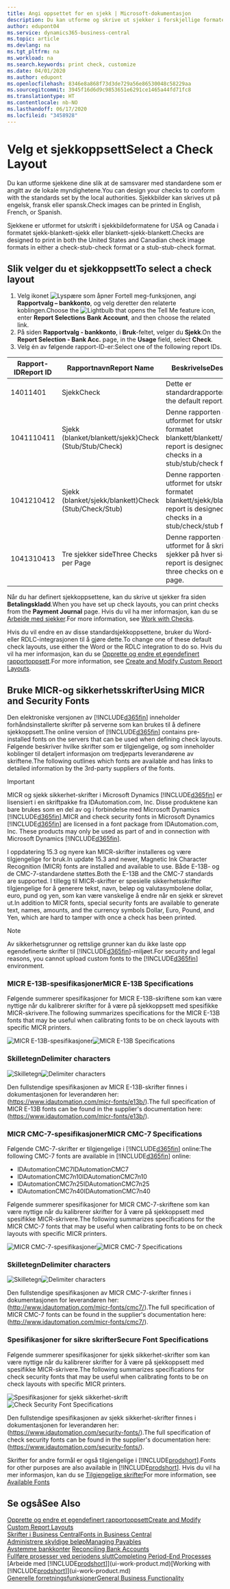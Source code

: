 ```yaml
---
title: Angi oppsettet for en sjekk | Microsoft-dokumentasjon
description: Du kan utforme og skrive ut sjekker i forskjellige formater for å følge standarder.
author: edupont04
ms.service: dynamics365-business-central
ms.topic: article
ms.devlang: na
ms.tgt_pltfrm: na
ms.workload: na
ms.search.keywords: print check, customize
ms.date: 04/01/2020
ms.author: edupont
ms.openlocfilehash: 8346e8a868f73d3de729a56e86530048c58229aa
ms.sourcegitcommit: 3945f16d6d9c9853651e6291ce1465a44fd71fc8
ms.translationtype: HT
ms.contentlocale: nb-NO
ms.lasthandoff: 06/17/2020
ms.locfileid: "3458928"
---
```

# <a name="select-a-check-layout"></a><span data-ttu-id="ce140-103">Velg et sjekkoppsett</span><span class="sxs-lookup"><span data-stu-id="ce140-103">Select a Check Layout</span></span>
<span data-ttu-id="ce140-104">Du kan utforme sjekkene dine slik at de samsvarer med standardene som er angitt av de lokale myndighetene.</span><span class="sxs-lookup"><span data-stu-id="ce140-104">You can design your checks to conform with the standards set by the local authorities.</span></span> <span data-ttu-id="ce140-105">Sjekkbilder kan skrives ut på engelsk, fransk eller spansk.</span><span class="sxs-lookup"><span data-stu-id="ce140-105">Check images can be printed in English, French, or Spanish.</span></span>

<span data-ttu-id="ce140-106">Sjekkene er utformet for utskrift i sjekkbildeformatene for USA og Canada i formatet sjekk-blankett-sjekk eller blankett-sjekk-blankett.</span><span class="sxs-lookup"><span data-stu-id="ce140-106">Checks are designed to print in both the United States and Canadian check image formats in either a check-stub-check format or a stub-stub-check format.</span></span>

## <a name="to-select-a-check-layout"></a><span data-ttu-id="ce140-107">Slik velger du et sjekkoppsett</span><span class="sxs-lookup"><span data-stu-id="ce140-107">To select a check layout</span></span>
1. <span data-ttu-id="ce140-108">Velg ikonet ![Lyspære som åpner Fortell meg-funksjonen](media/ui-search/search_small.png "Fortell hva du vil gjøre"), angi **Rapportvalg – bankkonto**, og velg deretter den relaterte koblingen.</span><span class="sxs-lookup"><span data-stu-id="ce140-108">Choose the ![Lightbulb that opens the Tell Me feature](media/ui-search/search_small.png "Tell me what you want to do") icon, enter **Report Selections Bank Account**, and then choose the related link.</span></span>
2. <span data-ttu-id="ce140-109">På siden **Rapportvalg - bankkonto**, i **Bruk**-feltet, velger du **Sjekk**.</span><span class="sxs-lookup"><span data-stu-id="ce140-109">On the **Report Selection - Bank Acc.** page, in the **Usage** field, select **Check**.</span></span>
3. <span data-ttu-id="ce140-110">Velg én av følgende rapport-ID-er:</span><span class="sxs-lookup"><span data-stu-id="ce140-110">Select one of the following report IDs.</span></span>

| <span data-ttu-id="ce140-111">Rapport-ID</span><span class="sxs-lookup"><span data-stu-id="ce140-111">Report ID</span></span> | <span data-ttu-id="ce140-112">Rapportnavn</span><span class="sxs-lookup"><span data-stu-id="ce140-112">Report Name</span></span> | <span data-ttu-id="ce140-113">Beskrivelse</span><span class="sxs-lookup"><span data-stu-id="ce140-113">Description</span></span> |
| --- | --- | --- |
| <span data-ttu-id="ce140-114">1401</span><span class="sxs-lookup"><span data-stu-id="ce140-114">1401</span></span> |<span data-ttu-id="ce140-115">Sjekk</span><span class="sxs-lookup"><span data-stu-id="ce140-115">Check</span></span> |<span data-ttu-id="ce140-116">Dette er standardrapporten.</span><span class="sxs-lookup"><span data-stu-id="ce140-116">This is the default report.</span></span> |
| <span data-ttu-id="ce140-117">10411</span><span class="sxs-lookup"><span data-stu-id="ce140-117">10411</span></span> |<span data-ttu-id="ce140-118">Sjekk (blanket/blankett/sjekk)</span><span class="sxs-lookup"><span data-stu-id="ce140-118">Check (Stub/Stub/Check)</span></span> |<span data-ttu-id="ce140-119">Denne rapporten er utformet for utskrift i formatet blankett/blankett/sjekk.</span><span class="sxs-lookup"><span data-stu-id="ce140-119">This report is designed to print checks in a stub/stub/check format.</span></span> |
| <span data-ttu-id="ce140-120">10412</span><span class="sxs-lookup"><span data-stu-id="ce140-120">10412</span></span> |<span data-ttu-id="ce140-121">Sjekk (blanket/sjekk/blankett)</span><span class="sxs-lookup"><span data-stu-id="ce140-121">Check (Stub/Check/Stub)</span></span> |<span data-ttu-id="ce140-122">Denne rapporten er utformet for utskrift i formatet blankett/sjekk/blankett.</span><span class="sxs-lookup"><span data-stu-id="ce140-122">This report is designed to print checks in a stub/check/stub format.</span></span> |
| <span data-ttu-id="ce140-123">10413</span><span class="sxs-lookup"><span data-stu-id="ce140-123">10413</span></span> |<span data-ttu-id="ce140-124">Tre sjekker side</span><span class="sxs-lookup"><span data-stu-id="ce140-124">Three Checks per Page</span></span> |<span data-ttu-id="ce140-125">Denne rapporten er utformet for å skrive ut tre sjekker på hver side.</span><span class="sxs-lookup"><span data-stu-id="ce140-125">This report is designed to print three checks on each page.</span></span> |

<span data-ttu-id="ce140-126">Når du har definert sjekkoppsettene, kan du skrive ut sjekker fra siden **Betalingskladd**.</span><span class="sxs-lookup"><span data-stu-id="ce140-126">When you have set up check layouts, you can print checks from the **Payment Journal** page.</span></span> <span data-ttu-id="ce140-127">Hvis du vil ha mer informasjon, kan du se [Arbeide med sjekker](payables-how-work-checks.md).</span><span class="sxs-lookup"><span data-stu-id="ce140-127">For more information, see [Work with Checks](payables-how-work-checks.md).</span></span>

<span data-ttu-id="ce140-128">Hvis du vil endre en av disse standardsjekkoppsettene, bruker du Word- eller RDLC-integrasjonen til å gjøre dette.</span><span class="sxs-lookup"><span data-stu-id="ce140-128">To change one of these default check layouts, use either the Word or the RDLC integration to do so.</span></span> <span data-ttu-id="ce140-129">Hvis du vil ha mer informasjon, kan du se [Opprette og endre et egendefinert rapportoppsett](ui-how-create-custom-report-layout.md).</span><span class="sxs-lookup"><span data-stu-id="ce140-129">For more information, see [Create and Modify Custom Report Layouts](ui-how-create-custom-report-layout.md).</span></span>

## <a name="using-micr-and-security-fonts"></a><span data-ttu-id="ce140-130">Bruke MICR-og sikkerhetsskrifter</span><span class="sxs-lookup"><span data-stu-id="ce140-130">Using MICR and Security Fonts</span></span>
<span data-ttu-id="ce140-131">Den elektroniske versjonen av [!INCLUDE[d365fin](includes/d365fin_md.md)] inneholder forhåndsinstallerte skrifter på serverne som kan brukes til å definere sjekkoppsett.</span><span class="sxs-lookup"><span data-stu-id="ce140-131">The online version of [!INCLUDE[d365fin](includes/d365fin_md.md)] contains pre-installed fonts on the servers that can be used when defining check layouts.</span></span> <span data-ttu-id="ce140-132">Følgende beskriver hvilke skrifter som er tilgjengelige, og som inneholder koblinger til detaljert informasjon om tredjeparts leverandørene av skriftene.</span><span class="sxs-lookup"><span data-stu-id="ce140-132">The following outlines which fonts are available and has links to detailed information by the 3rd-party suppliers of the fonts.</span></span>

> [!Important]
> <span data-ttu-id="ce140-133">MICR og sjekk sikkerhet-skrifter i Microsoft Dynamics [!INCLUDE[d365fin](includes/d365fin_md.md)] er lisensiert i en skriftpakke fra IDAutomation.com, Inc. Disse produktene kan bare brukes som en del av og i forbindelse med Microsoft Dynamics [!INCLUDE[d365fin](includes/d365fin_md.md)].</span><span class="sxs-lookup"><span data-stu-id="ce140-133">MICR and check security fonts in Microsoft Dynamics [!INCLUDE[d365fin](includes/d365fin_md.md)] are licensed in a font package from IDAutomation.com, Inc. These products may only be used as part of and in connection with Microsoft Dynamics [!INCLUDE[d365fin](includes/d365fin_md.md)].</span></span>

<span data-ttu-id="ce140-134">I oppdatering 15.3 og nyere kan MICR-skrifter installeres og være tilgjengelige for bruk.</span><span class="sxs-lookup"><span data-stu-id="ce140-134">In update 15.3 and newer, Magnetic Ink Character Recognition (MICR) fonts are installed and available to use.</span></span> <span data-ttu-id="ce140-135">Både E-13B- og de CMC-7-standardene støttes.</span><span class="sxs-lookup"><span data-stu-id="ce140-135">Both the E-13B and the CMC-7 standards are supported.</span></span> <span data-ttu-id="ce140-136">I tillegg til MICR-skrifter er spesielle sikkerhetsskrifter tilgjengelige for å generere tekst, navn, beløp og valutasymbolene dollar, euro, pund og yen, som kan være vanskelige å endre når en sjekk er skrevet ut.</span><span class="sxs-lookup"><span data-stu-id="ce140-136">In addition to MICR fonts, special security fonts are available to generate text, names, amounts, and the currency symbols Dollar, Euro, Pound, and Yen, which are hard to tamper with once a check has been printed.</span></span>

> [!NOTE]
> <span data-ttu-id="ce140-137">Av sikkerhetsgrunner og rettslige grunner kan du ikke laste opp egendefinerte skrifter til [!INCLUDE[d365fin](includes/d365fin_md.md)]-miljøet.</span><span class="sxs-lookup"><span data-stu-id="ce140-137">For security and legal reasons, you cannot upload custom fonts to the [!INCLUDE[d365fin](includes/d365fin_md.md)] environment.</span></span>

### <a name="micr-e-13b-specifications"></a><span data-ttu-id="ce140-138">MICR E-13B-spesifikasjoner</span><span class="sxs-lookup"><span data-stu-id="ce140-138">MICR E-13B Specifications</span></span>
<span data-ttu-id="ce140-139">Følgende summerer spesifikasjoner for MICR E-13B-skriftene som kan være nyttige når du kalibrerer skrifter for å være på sjekkoppsett med spesifikke MICR-skrivere.</span><span class="sxs-lookup"><span data-stu-id="ce140-139">The following summarizes specifications for the MICR E-13B fonts that may be useful when calibrating fonts to be on check layouts with specific MICR printers.</span></span>

<span data-ttu-id="ce140-140">![MICR E-13B-spesifikasjoner](media/font_MICR_E-13B_Specifications.png "MICR E-13B-spesifikasjoner")</span><span class="sxs-lookup"><span data-stu-id="ce140-140">![MICR E-13B Specifications](media/font_MICR_E-13B_Specifications.png "MICR E-13B Specifications")</span></span>

### <a name="delimiter-characters"></a><span data-ttu-id="ce140-141">Skilletegn</span><span class="sxs-lookup"><span data-stu-id="ce140-141">Delimiter characters</span></span>
<span data-ttu-id="ce140-142">![Skilletegn](media/font-micr-letters.png "Skilletegn")</span><span class="sxs-lookup"><span data-stu-id="ce140-142">![Delimiter characters](media/font-micr-letters.png "Delimiter characters")</span></span>

<span data-ttu-id="ce140-143">Den fullstendige spesifikasjonen av MICR E-13B-skrifter finnes i dokumentasjonen for leverandøren her: (https://www.idautomation.com/micr-fonts/e13b/).</span><span class="sxs-lookup"><span data-stu-id="ce140-143">The full specification of MICR E-13B fonts can be found in the supplier's documentation here: (https://www.idautomation.com/micr-fonts/e13b/).</span></span>

### <a name="micr-cmc-7-specifications"></a><span data-ttu-id="ce140-144">MICR CMC-7-spesifikasjoner</span><span class="sxs-lookup"><span data-stu-id="ce140-144">MICR CMC-7 Specifications</span></span>
<span data-ttu-id="ce140-145">Følgende CMC-7-skrifter er tilgjengelige i [!INCLUDE[d365fin](includes/d365fin_md.md)] online:</span><span class="sxs-lookup"><span data-stu-id="ce140-145">The following CMC-7 fonts are available in [!INCLUDE[d365fin](includes/d365fin_md.md)] online:</span></span>

- <span data-ttu-id="ce140-146">IDAutomationCMC7</span><span class="sxs-lookup"><span data-stu-id="ce140-146">IDAutomationCMC7</span></span>
- <span data-ttu-id="ce140-147">IDAutomationCMC7n10</span><span class="sxs-lookup"><span data-stu-id="ce140-147">IDAutomationCMC7n10</span></span>
- <span data-ttu-id="ce140-148">IDAutomationCMC7n25</span><span class="sxs-lookup"><span data-stu-id="ce140-148">IDAutomationCMC7n25</span></span>
-   <span data-ttu-id="ce140-149">IDAutomationCMC7n40</span><span class="sxs-lookup"><span data-stu-id="ce140-149">IDAutomationCMC7n40</span></span>

<span data-ttu-id="ce140-150">Følgende summerer spesifikasjoner for MICR CMC-7-skriftene som kan være nyttige når du kalibrerer skrifter for å være på sjekkoppsett med spesifikke MICR-skrivere.</span><span class="sxs-lookup"><span data-stu-id="ce140-150">The following summarizes specifications for the MICR CMC-7 fonts that may be useful when calibrating fonts to be on check layouts with specific MICR printers.</span></span>

<span data-ttu-id="ce140-151">![MICR CMC-7-spesifikasjoner](media/font_MICR_CMC-7_Specifications.png "MICR CMC-7-spesifikasjoner")</span><span class="sxs-lookup"><span data-stu-id="ce140-151">![MICR CMC-7 Specifications](media/font_MICR_CMC-7_Specifications.png "MICR CMC-7 Specifications")</span></span>

### <a name="delimiter-characters"></a><span data-ttu-id="ce140-152">Skilletegn</span><span class="sxs-lookup"><span data-stu-id="ce140-152">Delimiter characters</span></span>
<span data-ttu-id="ce140-153">![Skilletegn](media/font-cmc7-letters.png "Skilletegn")</span><span class="sxs-lookup"><span data-stu-id="ce140-153">![Delimiter characters](media/font-cmc7-letters.png "Delimiter characters")</span></span>

<span data-ttu-id="ce140-154">Den fullstendige spesifikasjonen av MICR CMC-7-skrifter finnes i dokumentasjonen for leverandøren her: (http://www.idautomation.com/micr-fonts/cmc7/).</span><span class="sxs-lookup"><span data-stu-id="ce140-154">The full specification of MICR CMC-7 fonts can be found in the supplier's documentation here: (http://www.idautomation.com/micr-fonts/cmc7/).</span></span>

### <a name="secure-font-specifications"></a><span data-ttu-id="ce140-155">Spesifikasjoner for sikre skrifter</span><span class="sxs-lookup"><span data-stu-id="ce140-155">Secure Font Specifications</span></span>
<span data-ttu-id="ce140-156">Følgende summerer spesifikasjoner for sjekk sikkerhet-skrifter som kan være nyttige når du kalibrerer skrifter for å være på sjekkoppsett med spesifikke MICR-skrivere.</span><span class="sxs-lookup"><span data-stu-id="ce140-156">The following summarizes specifications for check security fonts that may be useful when calibrating fonts to be on check layouts with specific MICR printers.</span></span>

<span data-ttu-id="ce140-157">![Spesifikasjoner for sjekk sikkerhet-skrift](media/font_check-security-font_Specifications.png "Spesifikasjoner for sjekk sikkerhet-skrift")</span><span class="sxs-lookup"><span data-stu-id="ce140-157">![Check Security Font Specifications](media/font_check-security-font_Specifications.png "Check Security Font Specifications")</span></span>

<span data-ttu-id="ce140-158">Den fullstendige spesifikasjonen av sjekk sikkerhet-skrifter finnes i dokumentasjonen for leverandøren her: (https://www.idautomation.com/security-fonts/).</span><span class="sxs-lookup"><span data-stu-id="ce140-158">The full specification of check security fonts can be found in the supplier's documentation here: (https://www.idautomation.com/security-fonts/).</span></span>

<span data-ttu-id="ce140-159">Skrifter for andre formål er også tilgjengelige i [!INCLUDE[prodshort](includes/prodshort.md)].</span><span class="sxs-lookup"><span data-stu-id="ce140-159">Fonts for other purposes are also available in [!INCLUDE[prodshort](includes/prodshort.md)].</span></span> <span data-ttu-id="ce140-160">Hvis du vil ha mer informasjon, kan du se [Tilgjengelige skrifter](ui-fonts.md)</span><span class="sxs-lookup"><span data-stu-id="ce140-160">For more information, see [Available Fonts](ui-fonts.md)</span></span>

## <a name="see-also"></a><span data-ttu-id="ce140-161">Se også</span><span class="sxs-lookup"><span data-stu-id="ce140-161">See Also</span></span>
[<span data-ttu-id="ce140-162">Opprette og endre et egendefinert rapportoppsett</span><span class="sxs-lookup"><span data-stu-id="ce140-162">Create and Modify Custom Report Layouts</span></span>](ui-how-create-custom-report-layout.md)  
[<span data-ttu-id="ce140-163">Skrifter i Business Central</span><span class="sxs-lookup"><span data-stu-id="ce140-163">Fonts in Business Central</span></span>](ui-fonts.md)  
[<span data-ttu-id="ce140-164">Administrere skyldige beløp</span><span class="sxs-lookup"><span data-stu-id="ce140-164">Managing Payables</span></span>](payables-manage-payables.md)  
<span data-ttu-id="ce140-165">[Avstemme bankkonter](bank-manage-bank-accounts.md) </span><span class="sxs-lookup"><span data-stu-id="ce140-165">[Reconciling Bank Accounts](bank-manage-bank-accounts.md) </span></span>  
[<span data-ttu-id="ce140-166">Fullføre prosesser ved periodens slutt</span><span class="sxs-lookup"><span data-stu-id="ce140-166">Completing Period-End Processes</span></span>](year-how-complete-period-end-processes.md)  
<span data-ttu-id="ce140-167">[Arbeide med [!INCLUDE[prodshort](includes/prodshort.md)]](ui-work-product.md)</span><span class="sxs-lookup"><span data-stu-id="ce140-167">[Working with [!INCLUDE[prodshort](includes/prodshort.md)]](ui-work-product.md)</span></span>  
[<span data-ttu-id="ce140-168">Generelle forretningsfunksjoner</span><span class="sxs-lookup"><span data-stu-id="ce140-168">General Business Functionality</span></span>](ui-across-business-areas.md)
